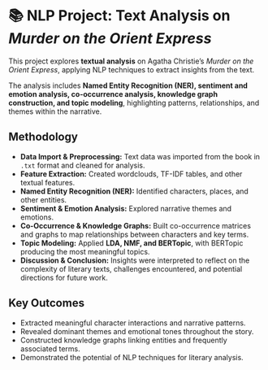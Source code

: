 # 📚 NLP Project: Text Analysis on *Murder on the Orient Express*

This project explores **textual analysis** on Agatha Christie’s *Murder on the Orient Express*, applying NLP techniques to extract insights from the text.  

The analysis includes **Named Entity Recognition (NER), sentiment and emotion analysis, co-occurrence analysis, knowledge graph construction, and topic modeling**, highlighting patterns, relationships, and themes within the narrative.

## Methodology

- **Data Import & Preprocessing:** Text data was imported from the book in `.txt` format and cleaned for analysis.  
- **Feature Extraction:** Created wordclouds, TF-IDF tables, and other textual features.  
- **Named Entity Recognition (NER):** Identified characters, places, and other entities.  
- **Sentiment & Emotion Analysis:** Explored narrative themes and emotions.  
- **Co-Occurrence & Knowledge Graphs:** Built co-occurrence matrices and graphs to map relationships between characters and key terms.  
- **Topic Modeling:** Applied **LDA, NMF, and BERTopic**, with BERTopic producing the most meaningful topics.  
- **Discussion & Conclusion:** Insights were interpreted to reflect on the complexity of literary texts, challenges encountered, and potential directions for future work.


## Key Outcomes
- Extracted meaningful character interactions and narrative patterns.  
- Revealed dominant themes and emotional tones throughout the story.  
- Constructed knowledge graphs linking entities and frequently associated terms.  
- Demonstrated the potential of NLP techniques for literary analysis.

